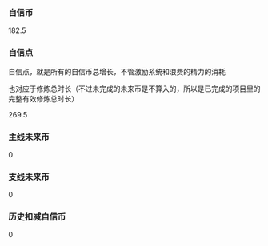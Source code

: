 ### 自信币
182.5

### 自信点
自信点，就是所有的自信币总增长，不管激励系统和浪费的精力的消耗

也对应于修炼总时长（不过未完成的未来币是不算入的，所以是已完成的项目里的完整有效修炼总时长）

269.5

### 主线未来币
0

### 支线未来币
0

### 历史扣减自信币
0
